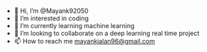 - 👋 Hi, I’m @Mayank92050
- 👀 I’m interested in coding
- 🌱 I’m currently learning machine learning
- 💞️ I’m looking to collaborate on a deep learning real time project
- 📫 How to reach me mayankjalan96@gmail.com

<!---
Mayank92050/Mayank92050 is a ✨ special ✨ repository because its `README.md` (this file) appears on your GitHub profile.
You can click the Preview link to take a look at your changes.
--->
